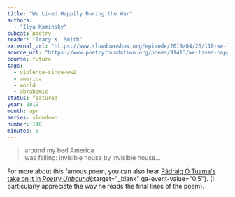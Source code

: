 ```yaml
---
title: "We Lived Happily During the War"
authors:
  - "Ilya Kaminsky"
subcat: poetry
reader: "Tracy K. Smith"
external_url: "https://www.slowdownshow.org/episode/2019/04/26/110-we-lived-happily-during-the-war"
source_url: "https://www.poetryfoundation.org/poems/91413/we-lived-happily-during-the-war"
course: future
tags:
  - violence-since-ww2
  - america
  - world
  - abrahamic
status: featured
year: 2019
month: apr
series: slowdown
number: 110
minutes: 5
---
```


> around my bed America  
was falling: invisible house by invisible house...

For more about this famous poem, you can also hear [Pádraig Ó Tuama's take on it in *Poetry Unbound*](https://onbeing.org/programs/ilya-kaminsky-we-lived-happily-during-the-war/){:target="_blank" ga-event-value="0.5"}. (I particularly appreciate the way he reads the final lines of the poem).
